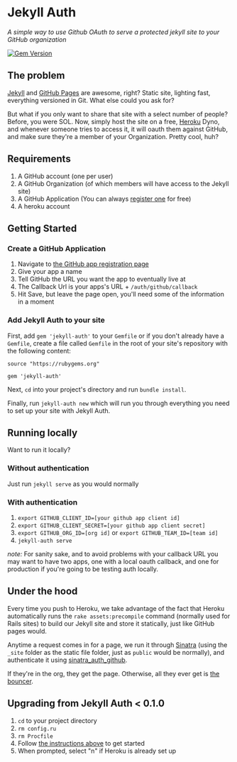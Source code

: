 # Jekyll Auth

*A simple way to use Github OAuth to serve a protected jekyll site to your GitHub organization*

[![Gem Version](https://badge.fury.io/rb/jekyll-auth.png)](http://badge.fury.io/rb/jekyll-auth)

## The problem

[Jekyll](http://github.com/mojombo/jekyll) and [GitHub Pages](http://pages.github.com) are awesome, right? Static site, lighting fast, everything versioned in Git. What else could you ask for?

But what if you only want to share that site with a select number of people? Before, you were SOL. Now, simply host the site on a free, [Heroku](http://heroku.com) Dyno, and whenever someone tries to access it, it will oauth them against GitHub, and make sure they're a member of your Organization. Pretty cool, huh?

## Requirements

1. A GitHub account (one per user)
2. A GitHub Organization (of which members will have access to the Jekyll site)
3. A GitHub Application (You can always [register one](https://github.com/settings/applications/new) for free)
4. A heroku account

## Getting Started

### Create a GitHub Application

1. Navigate to [the GitHub app registration page](https://github.com/settings/applications/new)
2. Give your app a name
3. Tell GitHub the URL you want the app to eventually live at
4. The Callback Url is your apps's URL + `/auth/github/callback`
5. Hit Save, but leave the page open, you'll need some of the information in a moment

### Add Jekyll Auth to your site

First, add `gem 'jekyll-auth'` to your `Gemfile` or if you don't already have a `Gemfile`, create a file called `Gemfile` in the root of your site's repository with the following content:

```
source "https://rubygems.org"

gem 'jekyll-auth'
```

Next, `cd` into your project's directory and run `bundle install`.

Finally, run `jekyll-auth new` which will run you through everything you need to set up your site with Jekyll Auth.

## Running locally

Want to run it locally?

### Without authentication

Just run `jekyll serve` as you would normally

### With authentication

1. `export GITHUB_CLIENT_ID=[your github app client id]`
2. `export GITHUB_CLIENT_SECRET=[your github app client secret]`
3. `export GITHUB_ORG_ID=[org id]` or `export GITHUB_TEAM_ID=[team id]`
4. `jekyll-auth serve`

*note:* For sanity sake, and to avoid problems with your callback URL you may want to have two apps, one with a local oauth callback, and one for production if you're going to be testing auth locally.

## Under the hood

Every time you push to Heroku, we take advantage of the fact that Heroku automatically runs the `rake assets:precompile` command (normally used for Rails sites) to build our Jekyll site and store it statically, just like GitHub pages would.

Anytime a request comes in for a page, we run it through [Sinatra](http://www.sinatrarb.com/) (using the `_site` folder as the static file folder, just as `public` would be normally), and authenticate it using [sinatra_auth_github](https://github.com/atmos/sinatra_auth_github).

If they're in the org, they get the page. Otherwise, all they ever get is [the bouncer](http://octodex.github.com/bouncer/).

## Upgrading from Jekyll Auth < 0.1.0

1. `cd` to your project directory
2. `rm config.ru`
3. `rm Procfile`
3. Follow [the instructions above](https://github.com/benbalter/jekyll-auth#add-jekyll-auth-to-your-site) to get started
4. When prompted, select "n" if Heroku is already set up
